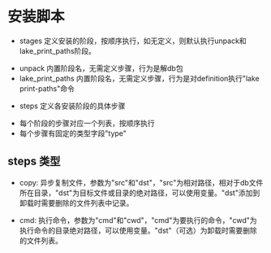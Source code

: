 # 安装脚本

- stages 定义安装的阶段，按顺序执行，如无定义，则默认执行unpack和lake_print_paths阶段。
 * unpack 内置阶段名，无需定义步骤，行为是解db包
 * lake_print_paths 内置阶段名，无需定义步骤，行为是对definition执行"lake print-paths"命令
- steps 定义各安装阶段的具体步骤
 * 每个阶段的步骤对应一个列表，按顺序执行
 * 每个步骤有固定的类型字段"type"

## steps 类型

- copy: 异步复制文件，参数为"src"和"dst"，"src"为相对路径，相对于db文件所在目录，"dst"为目标文件或目录的绝对路径，可以使用变量。"dst"添加到卸载时需要删除的文件列表中记录。

- cmd: 执行命令，参数为"cmd"和"cwd"，"cmd"为要执行的命令，"cwd"为执行命令的目录绝对路径，可以使用变量。"dst"（可选）为卸载时需要删除的文件列表。